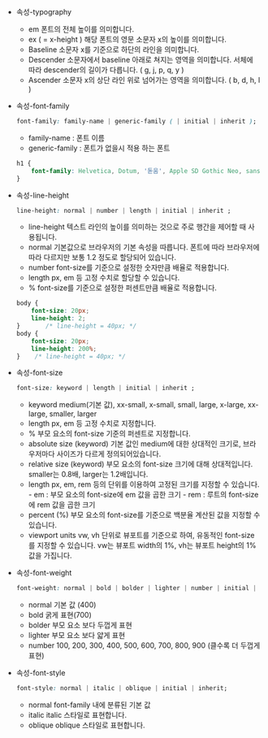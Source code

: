 * 속성-typography
    * em 폰트의 전체 높이를 의미합니다.
    * ex ( = x-height ) 해당 폰트의 영문 소문자 x의 높이를 의미합니다.
    * Baseline 소문자 x를 기준으로 하단의 라인을 의미합니다.
    * Descender 소문자에서 baseline 아래로 쳐지는 영역을 의미합니다. 서체에 따라 descender의 길이가 다릅니다. ( g, j, p, q, y )
    * Ascender 소문자 x의 상단 라인 위로 넘어가는 영역을 의미합니다. ( b, d, h, l )

* 속성-font-family
    ```css
    font-family: family-name | generic-family ( | initial | inherit );
    ```
    * family-name : 폰트 이름
    * generic-family : 폰트가 없을시 적용 하는 폰트
    ```css
    h1 {
        font-family: Helvetica, Dotum, '돋움', Apple SD Gothic Neo, sans-serif;
    } 
    ```

* 속성-line-height
    ```css
    line-height: normal | number | length | initial | inherit ;
    ```
    * line-height 텍스트 라인의 높이를 의미하는 것으로 주로 행간을 제어할 때 사용됩니다.
    * normal 기본값으로 브라우저의 기본 속성을 따릅니다.
    폰트에 따라 브라우저에 따라 다르지만 보통 1.2 정도로 할당되어 있습니다.
    * number font-size를 기준으로 설정한 숫자만큼 배율로 적용합니다.
    * length px, em 등 고정 수치로 할당할 수 있습니다.
    * % font-size를 기준으로 설정한 퍼센트만큼 배율로 적용합니다.

    ```css
    body { 
        font-size: 20px; 
        line-height: 2;
    }       /* line-height = 40px; */
    body { 
        font-size: 20px; 
        line-height: 200%; 
    }    /* line-height = 40px; */
    ```

* 속성-font-size
    ```css
    font-size: keyword | length | initial | inherit ;
    ```
    * keyword medium(기본 값), xx-small, x-small, small, large, x-large, xx-large, smaller, larger
    * length px, em 등 고정 수치로 지정합니다.
    * % 부모 요소의 font-size 기준의 퍼센트로 지정합니다.
    * absolute size (keyword) 기본 값인 medium에 대한 상대적인 크기로, 브라우저마다 사이즈가 다르게 정의되어있습니다.
    * relative size (keyword) 부모 요소의 font-size 크기에 대해 상대적입니다. smaller는 0.8배, larger는 1.2배입니다.
    * length px, em, rem 등의 단위를 이용하여 고정된 크기를 지정할 수 있습니다. - em :  부모 요소의 font-size에 em 값을 곱한 크기 - rem : 루트의 font-size에 rem 값을 곱한 크기
    * percent (%) 부모 요소의 font-size를 기준으로 백분율 계산된 값을 지정할 수 있습니다.
    * viewport units vw, vh 단위로 뷰포트를 기준으로 하여, 유동적인 font-size를 지정할 수 있습니다. vw는 뷰포트 width의 1%, vh는 뷰포트 height의 1% 값을 가집니다.

* 속성-font-weight
    ```css
    font-weight: normal | bold | bolder | lighter | number | initial | inherit ;
    ```
    * normal 기본 값 (400)
    * bold 굵게 표현(700)
    * bolder 부모 요소 보다 두껍게 표현
    * lighter 부모 요소 보다 얇게 표현
    * number 100, 200, 300, 400, 500, 600, 700, 800, 900 (클수록 더 두껍게 표현)

* 속성-font-style
    ```css
    font-style: normal | italic | oblique | initial | inherit;
    ```
    * normal font-family 내에 분류된 기본 값
    * italic italic 스타일로 표현합니다.
    * oblique oblique 스타일로 표현합니다.